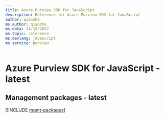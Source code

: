 ```yaml
---
title: Azure Purview SDK for JavaScript
description: Reference for Azure Purview SDK for JavaScript
author: qiaozha
ms.author: qiaozha
ms.data: 11/15/2022
ms.topic: reference
ms.devlang: javascript
ms.service: purview
---
```

# Azure Purview SDK for JavaScript - latest

## Management packages - latest
[!INCLUDE [mgmt-packages](purview-mgmt-index.md)]